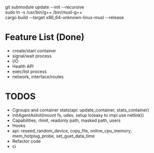 git submodule update --init --recursive  
sudo ln -s /usr/bin/g++ /bin/musl-g++  
cargo build --target x86\_64-unknown-linux-musl --release


# Feature List (Done)
  - create/start container
  - signal/wait process
  - I/O
  - Health API
  - exec/list process
  - network, interface/routes

# TODOS
  - Cgroups and container stats(api: update\_container, stats\_container)
  - initAgentAsInit(mount fs, udev, setup lo(easy to impl use netlink))
  - Capabilities, rlimit, readonly path, masked path, users
  - Hooks
  - api: reseed\_random\_device, copy\_file, online\_cpu\_memory,
  	mem\_hotplug\_probe, set\_guet\_data\_time
  - Refactor code
  - ci
